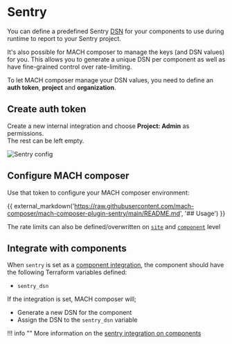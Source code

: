 # Sentry

You can define a predefined Sentry [DSN](https://docs.sentry.io/product/sentry-basics/dsn-explainer)
for your components to use during runtime to report to your Sentry project.

It's also possible for MACH composer to manage the keys (and DSN values) for
you.  This allows you to generate a unique DSN per component as well as have
fine-grained control over rate-limiting.

To let MACH composer manage your DSN values, you need to define an
**auth token**, **project** and **organization**.

## Create auth token

Create a new internal integration and choose **Project: Admin** as permissions.<br>
The rest can be left empty.

![Sentry config](../../_img/sentry.png)

## Configure MACH composer

Use that token to configure your MACH composer environment:

{{ external_markdown('https://raw.githubusercontent.com/mach-composer/mach-composer-plugin-sentry/main/README.md', '## Usage') }}

The rate limits can also be defined/overwritten on [`site`](../../reference/syntax/sites.md)
and [`component`](../../reference/syntax/sites.md#components) level

## Integrate with components

When `sentry` is set as a [component integration](../../reference/components/structure.md#integrations),
the component should have the following Terraform variables defined:

- `sentry_dsn`

If the integration is set, MACH composer will;

- Generate a new DSN for the component
- Assign the DSN to the `sentry_dsn` variable

!!! info ""
    More information on the [sentry integration on components](../../reference/components/structure.md#sentry)
